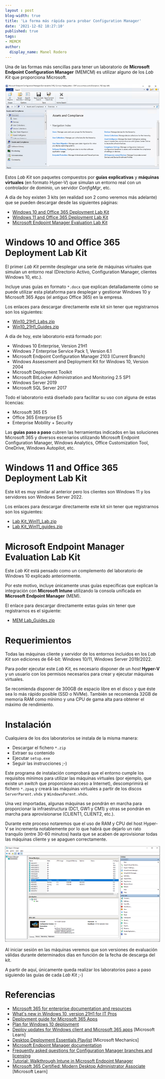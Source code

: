 ```yaml
---
layout : post
blog-width: true
title: 'La forma más rápida para probar Configuration Manager'
date: '2021-12-02 18:27:10'
published: true
tags:
- MEMCM
author:
  display_name: Manel Rodero
---
```


Una de las formas más sencillas para tener un laboratorio de **Microsoft Endpoint Configuration Manager** (MEMCM) es utilizar alguno de los _Lab Kit_ que proporciona Microsoft.

![Configuration Manager][1]

Estos _Lab Kit_ son paquetes compuestos por **guías explicativas** y **máquinas virtuales** (en formato Hyper-V) que simulan un entorno real con un controlador de dominio, un servidor _ConfigMgr_, etc.

A día de hoy existen 3 kits (en realidad son 2 como veremos más adelante) que se pueden descargar desde las siguientes páginas:

* [Windows 10 and Office 365 Deployment Lab Kit](https://www.microsoft.com/en-us/evalcenter/evaluate-lab-kit)
* [Windows 11 and Office 365 Deployment Lab Kit](https://www.microsoft.com/en-us/evalcenter/evaluate-windows-11-office-365-lab-kit)
* [Microsoft Endpoint Manager Evaluation Lab Kit](https://www.microsoft.com/en-us/evalcenter/evaluate-mem-evaluation-lab-kit)

# Windows 10 and Office 365 Deployment Lab Kit

El primer _Lab Kit_ permite desplegar una serie de máquinas virtuales que simulan un entorno real (Directorio Activo, Configuration Manager, clientes Windows 10, etc.).

Incluye unas guías en formato `*.docx` que explican detalladamente cómo se puede utilizar esta plataforma para desplegar y gestionar Windows 10 y Microsoft 365 Apps (el antiguo Office 365) en la empresa.

Los enlaces para descargar directamente este kit sin tener que registrarnos son los siguientes:

* [Win10_21H1_Labs.zip](https://download.microsoft.com/download/9/d/9/9d9e278e-a1ea-4704-85e1-cb24f3806f45/Win10_21H1_Labs.zip)
* [Win10_21H1_Guides.zip](https://download.microsoft.com/download/9/d/9/9d9e278e-a1ea-4704-85e1-cb24f3806f45/Win10_21H1_Guides.zip)

A día de hoy, este laboratorio está formado por:

- Windows 10 Enterprise, Version 21H1
- Windows 7 Enterprise Service Pack 1, Version 6.1
- Microsoft Endpoint Configuration Manager 2103 (Current Branch)
- Windows Assessment and Deployment Kit for Windows 10, Version 2004
- Microsoft Deployment Toolkit
- Microsoft BitLocker Administration and Monitoring 2.5 SP1
- Windows Server 2019
- Microsoft SQL Server 2017

Todo el laboratorio está diseñado para facilitar su uso con alguna de estas licencias:

- Microsoft 365 E5
- Office 365 Enterprise E5
- Enterprise Mobility + Security

Las **guías paso a paso** cubren las herramientas indicados en las soluciones Microsoft 365 y diversos escenarios utilizando Microsoft Endpoint Configuration Manager, Windows Analytics, Office Customization Tool, OneDrive, Windows Autopilot, etc.

# Windows 11 and Office 365 Deployment Lab Kit

Este kit es muy similar al anterior pero los clientes son Windows 11 y los servidores son Windows Server 2022.

Los enlaces para descargar directamente este kit sin tener que registrarnos son los siguientes:

* [Lab Kit_Win11_Lab.zip](https://download.microsoft.com/download/8/a/4/8a4d98e8-61a6-451f-bffc-fa9d11b178e4/Lab%20Kit_Win11_Lab.zip)
* [Lab Kit_Win11_guides.zip](https://download.microsoft.com/download/8/a/4/8a4d98e8-61a6-451f-bffc-fa9d11b178e4/Lab%20Kit_Win11_guides.zip)

# Microsoft Endpoint Manager Evaluation Lab Kit

Este _Lab Kit_ está pensado como un complemento del laboratorio de Windows 10 explicado anteriormente.

Por este motivo, incluye únicamente unas guías específicas que explican la integración con **Microsoft Intune** utilizando la consola unificada en **Microsoft Endpoint Manager** (MEM).

El enlace para descargar directamente estas guías sin tener que registrarnos es el siguiente:

* [MEM Lab_Guides.zip](https://download.microsoft.com/download/2/0/9/20915165-9072-4525-be79-1cc15e8e5c0b/MEM%20Lab_Guides.zip)

# Requerimientos

Todas las máquinas cliente y servidor de los entornos incluidos en los _Lab Kit_ son ediciones de 64-bit: Windows 10/11, Windows Server 2019/2022.

Para poder ejecutar este _Lab Kit_, es necesario disponer de un _host_ **Hyper-V** y un usuario con los permisos necesarios para crear y ejecutar máquinas virtuales.

Se recomienda disponer de 300GB de espacio libre en el disco y que éste sea lo más rápido posible (SSD o NVMe). También se recomienda 32GB de memoria RAM como mínimo y una CPU de gama alta para obtener el máximo de rendimiento.

# Instalación

Cualquiera de los dos laboratorios se instala de la misma manera:

* Descargar el fichero `*.zip`
* Extraer su contenido
* Ejecutar `setup.exe`
* Seguir las instrucciones ;-)

Este programa de instalación comprobará que el entorno cumple los requisitos mínimos para utilizar las máquinas virtuales (por ejemplo, que existe un _switch_ que proporcione acceso a Internet), descomprimirá el fichero `*.zpaq` y creará las máquinas virtuales a partir de los discos `ServerParent.vhdx` y `WindowsParent.vhdx`.

Una vez importadas, algunas máquinas se pondrán en marcha para proporcionar la infraestructura (DC1, GW1 y CM1) y otras se pondrán en marcha para aprovisionarse (CLIENT1, CLIENT2, etc.).

Durante este proceso notaremos que el uso de RAM y CPU del host Hyper-V se incrementa notablemente por lo que habrá que dejarlo un rato tranquilo (entre 30-60 minutos) hasta que se acaben de aprovisionar todas las máquinas cliente y se apaguen correctamente.

![Lab Kit en Hyper-V][2]

Al iniciar sesión en las máquinas veremos que son versiones de evaluación válidas durante determinados días en función de la fecha de descarga del kit.

A partir de aquí, únicamente queda realizar los laboratorios paso a paso siguiendo las guías de cada _Lab Kit_ ;-)

# Referencias

* [Microsoft 365 for enterprise documentation and resources](https://docs.microsoft.com/en-us/microsoft-365/enterprise/)
* [What's new in Windows 10, version 21H1 for IT Pros](https://docs.microsoft.com/en-us/windows/whats-new/whats-new-windows-10-version-21h1)
* [Deployment guide for Microsoft 365 Apps](https://docs.microsoft.com/en-us/deployoffice/deployment-guide-microsoft-365-apps)
* [Plan for Windows 10 deployment](https://docs.microsoft.com/en-us/windows/deployment/planning/)
* [Deploy updates for Windows client and Microsoft 365 apps](https://docs.microsoft.com/en-us/learn/modules/windows-deploy/) [Microsoft Learn]
* [Desktop Deployment Essentials Playlist](https://www.youtube.com/watch?v=gLUmDcCPwuM&list=PLXtHYVsvn_b_0LjDWej-d3x8C1JDEB5vh&index=2) [Microsoft Mechanics]
* [Microsoft Endpoint Manager documentation](https://docs.microsoft.com/mem)
* [Frequently asked questions for Configuration Manager branches and licensing](https://docs.microsoft.com/en-us/mem/configmgr/core/understand/product-and-licensing-faq)
* [Tutorial: Walkthrough Intune in Microsoft Endpoint Manager](https://docs.microsoft.com/en-us/mem/intune/fundamentals/tutorial-walkthrough-endpoint-manager)
* [Microsoft 365 Certified: Modern Desktop Administrator Associate](https://docs.microsoft.com/en-us/learn/certifications/m365-modern-desktop) [Microsoft Learn]

[1]: /assets/img/blog/2021-12-02_image_1.png "Configuration Manager"
[2]: /assets/img/blog/2021-12-02_image_2.png "Lab Kit en Hyper-V"
